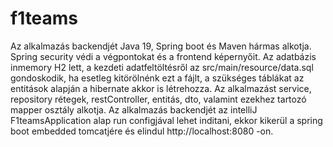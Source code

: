# f1teams

Az alkalmazás backendjét Java 19, Spring boot és Maven hármas alkotja. 
Spring security védi a végpontokat és a frontend képernyőit.
Az adatbázis inmemory H2 lett, a kezdeti adatfeltöltésről az src/main/resource/data.sql gondoskodik,
ha esetleg kitörölnénk ezt a fájlt, a szükséges táblákat az entitások alapján a hibernate akkor is létrehozza.
Az alkalmazást service, repository rétegek, restController, entitás, dto, valamint ezekhez tartozó mapper osztály alkotja.
Az alkalmazás backendjét az intelliJ F1teamsApplication alap run configjával lehet inditani, ekkor kikerül a 
spring boot embedded tomcatjére és elindul http://localhost:8080 -on.
